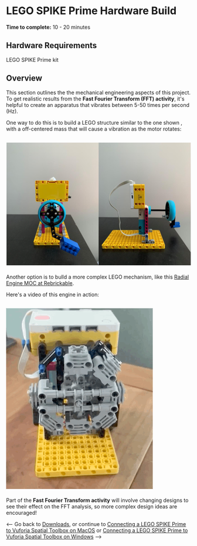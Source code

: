 # LEGO SPIKE Prime Hardware Build

**Time to complete:** 10 - 20 minutes

## Hardware Requirements
LEGO SPIKE Prime kit

## Overview
This section outlines the the mechanical engineering aspects of this project. To get realistic results from the **Fast Fourier Transform (FFT) activity**, it's helpful to create an apparatus that vibrates between 5-50 times per second (Hz).

One way to do this is to build a LEGO structure similar to the one shown , with a off-centered mass that will cause a vibration as the motor rotates:
## ![Simple Vibrating Motor](https://github.com/PTC-Academic/LEGO-Spatial-Computing-Project/blob/master/images/3-simple-build.png)

Another option is to bulld a more complex LEGO mechanism, like this [Radial Engine MOC at Rebrickable](https://rebrickable.com/mocs/MOC-3247/martijnnab/8-cylinder-radial-aircraft-engine/#details).

Here's a video of this engine in action:
## ![Radial Engine video](https://github.com/PTC-Academic/LEGO-Spatial-Computing-Project/blob/master/images/radial-engine.gif)

Part of the **Fast Fourier Transform activity** will involve changing designs to see their effect on the FFT analysis, so more complex design ideas are encouraged!

<-- Go back to [Downloads](https://github.com/PTC-Academic/LEGO-Spatial-Computing-Project/blob/master/2-Downloads.md), or continue to [Connecting a LEGO SPIKE Prime to Vuforia Spatial Toolbox on MacOS](https://github.com/PTC-Academic/LEGO-Spatial-Computing-Project/blob/master/4a-Connect-Prime-to-Toolbox-Mac.md) or [Connecting a LEGO SPIKE Prime to Vuforia Spatial Toolbox on Windows](https://github.com/PTC-Academic/LEGO-Spatial-Computing-Project/blob/master/4b-Connect-Prime-to-Toolbox-Win.md) -->

